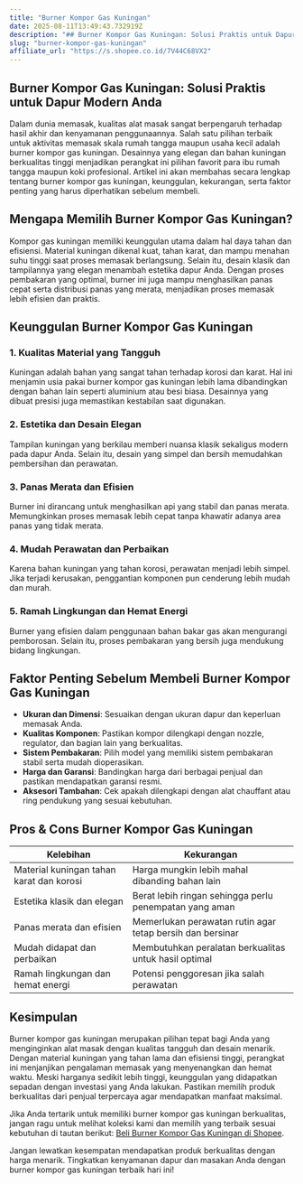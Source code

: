 ```yaml
---
title: "Burner Kompor Gas Kuningan"
date: 2025-08-11T13:49:43.732919Z
description: "## Burner Kompor Gas Kuningan: Solusi Praktis untuk Dapur Modern Anda..."
slug: "burner-kompor-gas-kuningan"
affiliate_url: "https://s.shopee.co.id/7V44C68VX2"
---
```

## Burner Kompor Gas Kuningan: Solusi Praktis untuk Dapur Modern Anda

Dalam dunia memasak, kualitas alat masak sangat berpengaruh terhadap hasil akhir dan kenyamanan penggunaannya. Salah satu pilihan terbaik untuk aktivitas memasak skala rumah tangga maupun usaha kecil adalah burner kompor gas kuningan. Desainnya yang elegan dan bahan kuningan berkualitas tinggi menjadikan perangkat ini pilihan favorit para ibu rumah tangga maupun koki profesional. Artikel ini akan membahas secara lengkap tentang burner kompor gas kuningan, keunggulan, kekurangan, serta faktor penting yang harus diperhatikan sebelum membeli.

## Mengapa Memilih Burner Kompor Gas Kuningan?

Kompor gas kuningan memiliki keunggulan utama dalam hal daya tahan dan efisiensi. Material kuningan dikenal kuat, tahan karat, dan mampu menahan suhu tinggi saat proses memasak berlangsung. Selain itu, desain klasik dan tampilannya yang elegan menambah estetika dapur Anda. Dengan proses pembakaran yang optimal, burner ini juga mampu menghasilkan panas cepat serta distribusi panas yang merata, menjadikan proses memasak lebih efisien dan praktis.

## Keunggulan Burner Kompor Gas Kuningan

### 1. Kualitas Material yang Tangguh

Kuningan adalah bahan yang sangat tahan terhadap korosi dan karat. Hal ini menjamin usia pakai burner kompor gas kuningan lebih lama dibandingkan dengan bahan lain seperti aluminium atau besi biasa. Desainnya yang dibuat presisi juga memastikan kestabilan saat digunakan.

### 2. Estetika dan Desain Elegan

Tampilan kuningan yang berkilau memberi nuansa klasik sekaligus modern pada dapur Anda. Selain itu, desain yang simpel dan bersih memudahkan pembersihan dan perawatan.

### 3. Panas Merata dan Efisien

Burner ini dirancang untuk menghasilkan api yang stabil dan panas merata. Memungkinkan proses memasak lebih cepat tanpa khawatir adanya area panas yang tidak merata.

### 4. Mudah Perawatan dan Perbaikan

Karena bahan kuningan yang tahan korosi, perawatan menjadi lebih simpel. Jika terjadi kerusakan, penggantian komponen pun cenderung lebih mudah dan murah.

### 5. Ramah Lingkungan dan Hemat Energi

Burner yang efisien dalam penggunaan bahan bakar gas akan mengurangi pemborosan. Selain itu, proses pembakaran yang bersih juga mendukung bidang lingkungan.

## Faktor Penting Sebelum Membeli Burner Kompor Gas Kuningan

- **Ukuran dan Dimensi**: Sesuaikan dengan ukuran dapur dan keperluan memasak Anda.
- **Kualitas Komponen**: Pastikan kompor dilengkapi dengan nozzle, regulator, dan bagian lain yang berkualitas.
- **Sistem Pembakaran**: Pilih model yang memiliki sistem pembakaran stabil serta mudah dioperasikan.
- **Harga dan Garansi**: Bandingkan harga dari berbagai penjual dan pastikan mendapatkan garansi resmi.
- **Aksesori Tambahan**: Cek apakah dilengkapi dengan alat chauffant atau ring pendukung yang sesuai kebutuhan.

## Pros & Cons Burner Kompor Gas Kuningan

| Kelebihan | Kekurangan |
|---|---|
| Material kuningan tahan karat dan korosi | Harga mungkin lebih mahal dibanding bahan lain |
| Estetika klasik dan elegan | Berat lebih ringan sehingga perlu penempatan yang aman |
| Panas merata dan efisien | Memerlukan perawatan rutin agar tetap bersih dan bersinar |
| Mudah didapat dan perbaikan | Membutuhkan peralatan berkualitas untuk hasil optimal |
| Ramah lingkungan dan hemat energi | Potensi penggoresan jika salah perawatan |

## Kesimpulan

Burner kompor gas kuningan merupakan pilihan tepat bagi Anda yang menginginkan alat masak dengan kualitas tangguh dan desain menarik. Dengan material kuningan yang tahan lama dan efisiensi tinggi, perangkat ini menjanjikan pengalaman memasak yang menyenangkan dan hemat waktu. Meski harganya sedikit lebih tinggi, keunggulan yang didapatkan sepadan dengan investasi yang Anda lakukan. Pastikan memilih produk berkualitas dari penjual terpercaya agar mendapatkan manfaat maksimal.

Jika Anda tertarik untuk memiliki burner kompor gas kuningan berkualitas, jangan ragu untuk melihat koleksi kami dan memilih yang terbaik sesuai kebutuhan di tautan berikut: [Beli Burner Kompor Gas Kuningan di Shopee](https://s.shopee.co.id/7V44C68VX2).

Jangan lewatkan kesempatan mendapatkan produk berkualitas dengan harga menarik. Tingkatkan kenyamanan dapur dan masakan Anda dengan burner kompor gas kuningan terbaik hari ini!